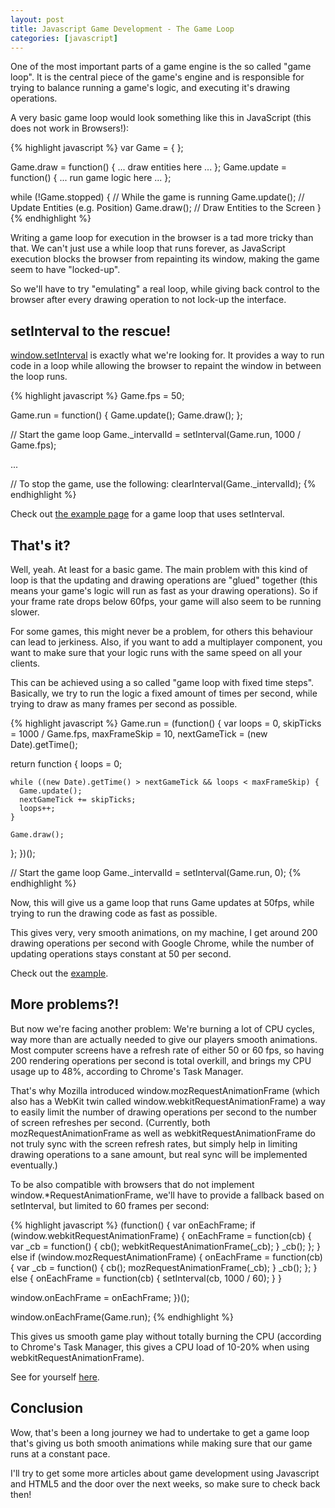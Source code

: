 ```yaml
---
layout: post
title: Javascript Game Development - The Game Loop
categories: [javascript]
---
```


One of the most important parts of a game engine is the so called "game loop". It
is the central piece of the game's engine and is responsible for trying to balance
running a game's logic, and executing it's drawing operations.

A very basic game loop would look something like this in JavaScript
(this does not work in Browsers!):

{% highlight javascript  %}
var Game = { };

Game.draw = function() { ... draw entities here ... };
Game.update = function() { ... run game logic here ... };

while (!Game.stopped) { // While the game is running
  Game.update();        // Update Entities (e.g. Position)
  Game.draw();          // Draw Entities to the Screen
}
{% endhighlight %}

Writing a game loop for execution in the browser is a tad more tricky than that.
We can't just use a while loop that runs forever, as JavaScript execution blocks
the browser from repainting its window, making the game seem to have "locked-up".

So we'll have to try "emulating" a real loop, while giving back control to the
browser after every drawing operation to not lock-up the interface.

## setInterval to the rescue!

[window.setInterval][mdc:setInterval] is exactly what we're looking for. It provides a way to run code
in a loop while allowing the browser to repaint the window in between the loop runs.

{% highlight javascript %}
Game.fps = 50;

Game.run = function() {
  Game.update();
  Game.draw();
};

// Start the game loop
Game._intervalId = setInterval(Game.run, 1000 / Game.fps);

...

// To stop the game, use the following:
clearInterval(Game._intervalId);
{% endhighlight %}

Check out [the example page][example:setInterval] for a game loop that uses setInterval.

## That's it?

Well, yeah. At least for a basic game. The main problem with this kind of
loop is that the updating and drawing operations are "glued" together (this
means your game's logic will run as fast as your drawing operations). So if your
frame rate drops below 60fps, your game will also seem to be running slower.

For some games, this might never be a problem, for others this behaviour can lead
to jerkiness. Also, if you want to add a multiplayer component, you want to make
sure that your logic runs with the same speed on all your clients.

This can be achieved using a so called "game loop with fixed time steps".
Basically, we try to run the logic a fixed amount of times per second, while
trying to draw as many frames per second as possible.

{% highlight javascript %}
Game.run = (function() {
  var loops = 0, skipTicks = 1000 / Game.fps,
      maxFrameSkip = 10,
      nextGameTick = (new Date).getTime();
  
  return function {
    loops = 0;
    
    while ((new Date).getTime() > nextGameTick && loops < maxFrameSkip) {
      Game.update();
      nextGameTick += skipTicks;
      loops++;
    }
    
    Game.draw();
  };
})();

// Start the game loop
Game._intervalId = setInterval(Game.run, 0);
{% endhighlight %}

Now, this will give us a game loop that runs Game updates at 50fps, while trying to run
the drawing code as fast as possible.

This gives very, very smooth animations, on my machine, I get around 200 drawing
operations per second with Google Chrome, while the number of updating operations
stays constant at 50 per second.

Check out the [example][example:fixed_timestep_setInterval].

## More problems?!

But now we're facing another problem: We're burning a lot of CPU cycles, way more than are
actually needed to give our players smooth animations. Most computer screens have a refresh
rate of either 50 or 60 fps, so having 200 rendering operations per second is total overkill,
and brings my CPU usage up to 48%, according to Chrome's Task Manager.

That's why Mozilla introduced window.mozRequestAnimationFrame (which also has a WebKit twin
called window.webkitRequestAnimationFrame) a way to easily limit the number of
drawing operations per second to the number of screen refreshes per second.
(Currently, both mozRequestAnimationFrame as well as webkitRequestAnimationFrame do not
truly sync with the screen refresh rates, but simply help in limiting drawing
operations to a sane amount, but real sync will be implemented eventually.)

To be also compatible with browsers that do not implement window.\*RequestAnimationFrame,
we'll have to provide a fallback based on setInterval, but limited to 60 frames per second:

{% highlight javascript %}
(function() {
  var onEachFrame;
  if (window.webkitRequestAnimationFrame) {
    onEachFrame = function(cb) {
      var _cb = function() { cb(); webkitRequestAnimationFrame(_cb); }
      _cb();
    };
  } else if (window.mozRequestAnimationFrame) {
    onEachFrame = function(cb) {
      var _cb = function() { cb(); mozRequestAnimationFrame(_cb); }
      _cb();
    };
  } else {
    onEachFrame = function(cb) {
      setInterval(cb, 1000 / 60);
    }
  }
  
  window.onEachFrame = onEachFrame;
})();

window.onEachFrame(Game.run);
{% endhighlight %}

This gives us smooth game play without totally burning the CPU (according to Chrome's
Task Manager, this gives a CPU load of 10-20% when using webkitRequestAnimationFrame).

See for yourself [here][example:fixed_timestep_optimal].

## Conclusion

Wow, that's been a long journey we had to undertake to get a game loop that's giving
us both smooth animations while making sure that our game runs at a constant pace.

I'll try to get some more articles about game development using Javascript and HTML5
and the door over the next weeks, so make sure to check back then!

[mdc:setInterval]: https://developer.mozilla.org/en/DOM/window.setInterval
[example:setInterval]: /examples/game_loop/setInterval.html
[example:fixed_timestep_setInterval]: /examples/game_loop/fixed_timestep_setInterval.html
[example:fixed_timestep_optimal]: /examples/game_loop/fixed_timestep_optimal.html